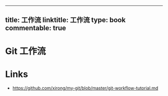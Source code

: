 
---
title: 工作流
linktitle: 工作流
type: book
commentable: true
---

# Git 工作流

# Links

- https://github.com/xirong/my-git/blob/master/git-workflow-tutorial.md

    